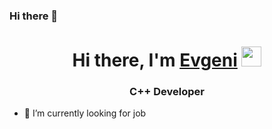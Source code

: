 ### Hi there 👋

<h1 align="center">Hi there, I'm <a href="https://daniilshat.ru/" target="_blank">Evgeni</a> 
<img src="https://github.com/blackcater/blackcater/raw/main/images/Hi.gif" height="32"/></h1>
<h3 align="center">C++ Developer</h3>

- 🔭 I’m currently looking for job

